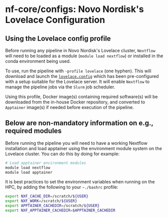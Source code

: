 # nf-core/configs: Novo Nordisk's Lovelace Configuration

## Using the Lovelace config profile

Before running any pipeline in Novo Nordisk's Lovelace cluster, `Nextflow` will need to be loaded as a module (`module load nextflow`) or installed in the conda environment being used.

To use, run the pipeline with `-profile lovelace` (one hyphen).
This will download and launch the [`lovelace.config`](../conf/lovelace.config) which has been pre-configured with a setup suitable for the Lovelace server.
It will enable `Nextflow` to manage the pipeline jobs via the `Slurm` job scheduler.

Using this profile, Docker image(s) containing required software(s) will be downloaded from the in-house Docker repository, and converted to `Apptainer` image(s) if needed before execution of the pipeline.

## Below are non-mandatory information on e.g., required modules

Before running the pipeline you will need to have a working Nextflow installation and load apptainer using the environment module system on the Lovelace cluster. You can do this by doing for example:

```bash
# Load apptainer environment modules
module load nextflow
module load apptainer
```

It is best practices to set the environment variables when running on the HPC, by adding the following to your `~./bashrc` profile:

```bash
export NXF_CACHE_DIR=/scratch/${USER}
export NXF_WORK=/scratch/${USER}
export APPTAINER_CACHEDIR=/scratch/${USER}
export NXF_APPTAINER_CACHEDIR=$APPTAINER_CACHEDIR
```
